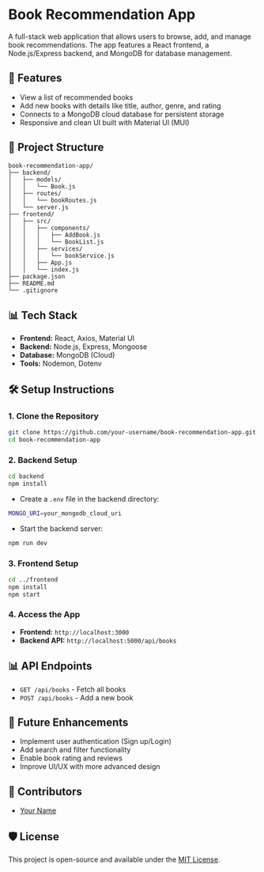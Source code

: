 # Book Recommendation App 

A full-stack web application that allows users to browse, add, and manage book recommendations. The app features a React frontend, a Node.js/Express backend, and MongoDB for database management.

## 🌟 Features

- View a list of recommended books
- Add new books with details like title, author, genre, and rating
- Connects to a MongoDB cloud database for persistent storage
- Responsive and clean UI built with Material UI (MUI)

## 🔧 Project Structure

```
book-recommendation-app/
├── backend/
│   ├── models/
│   │   └── Book.js
│   ├── routes/
│   │   └── bookRoutes.js
│   └── server.js
├── frontend/
│   ├── src/
│   │   ├── components/
│   │   │   ├── AddBook.js
│   │   │   └── BookList.js
│   │   ├── services/
│   │   │   └── bookService.js
│   │   ├── App.js
│   │   └── index.js
├── package.json
├── README.md
└── .gitignore
```

## 📊 Tech Stack

- **Frontend:** React, Axios, Material UI
- **Backend:** Node.js, Express, Mongoose
- **Database:** MongoDB (Cloud)
- **Tools:** Nodemon, Dotenv

## 🛠️ Setup Instructions

### 1. Clone the Repository

```bash
git clone https://github.com/your-username/book-recommendation-app.git
cd book-recommendation-app
```

### 2. Backend Setup

```bash
cd backend
npm install
```

- Create a `.env` file in the backend directory:

```bash
MONGO_URI=your_mongodb_cloud_uri
```

- Start the backend server:

```bash
npm run dev
```

### 3. Frontend Setup

```bash
cd ../frontend
npm install
npm start
```

### 4. Access the App

- **Frontend:** `http://localhost:3000`
- **Backend API:** `http://localhost:5000/api/books`

## 📊 API Endpoints

- `GET /api/books` - Fetch all books
- `POST /api/books` - Add a new book

## 🌟 Future Enhancements

- Implement user authentication (Sign up/Login)
- Add search and filter functionality
- Enable book rating and reviews
- Improve UI/UX with more advanced design

## 👥 Contributors

- [Your Name](https://github.com/your-username)

## 🛡️ License

This project is open-source and available under the [MIT License](LICENSE).

